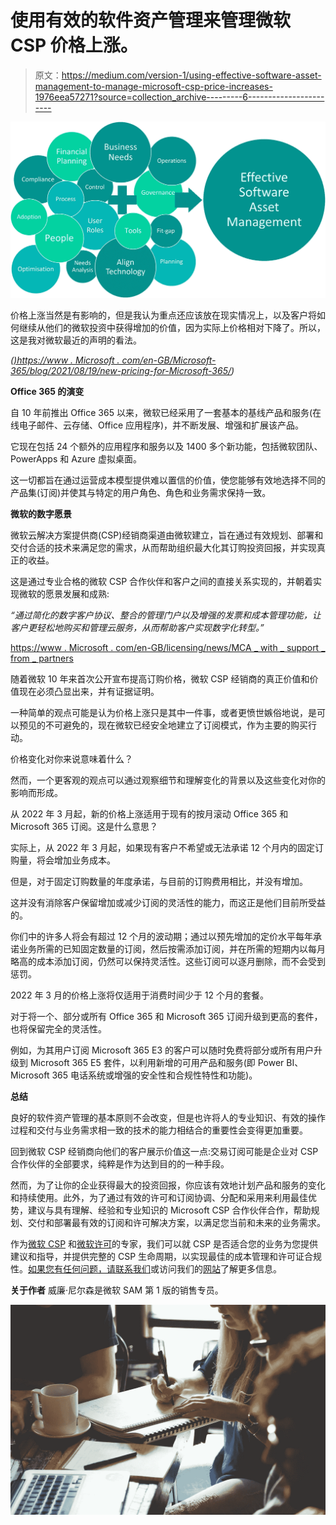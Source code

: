 # 使用有效的软件资产管理来管理微软 CSP 价格上涨。

> 原文：<https://medium.com/version-1/using-effective-software-asset-management-to-manage-microsoft-csp-price-increases-1976eea57271?source=collection_archive---------6----------------------->

![](img/509751cf21349918d8954ada20451892.png)

价格上涨当然是有影响的，但是我认为重点还应该放在现实情况上，以及客户将如何继续从他们的微软投资中获得增加的价值，因为实际上价格相对下降了。所以，这是我对微软最近的声明的看法。

*(*[*)https://www . Microsoft . com/en-GB/Microsoft-365/blog/2021/08/19/new-pricing-for-Microsoft-365/*](https://www.microsoft.com/en-gb/microsoft-365/blog/2021/08/19/new-pricing-for-microsoft-365/)*)*

**Office 365 的演变**

自 10 年前推出 Office 365 以来，微软已经采用了一套基本的基线产品和服务(在线电子邮件、云存储、Office 应用程序)，并不断发展、增强和扩展该产品。

它现在包括 24 个额外的应用程序和服务以及 1400 多个新功能，包括微软团队、PowerApps 和 Azure 虚拟桌面。

这一切都旨在通过运营成本模型提供难以置信的价值，使您能够有效地选择不同的产品集(订阅)并使其与特定的用户角色、角色和业务需求保持一致。

**微软的数字愿景**

微软云解决方案提供商(CSP)经销商渠道由微软建立，旨在通过有效规划、部署和交付合适的技术来满足您的需求，从而帮助组织最大化其订购投资回报，并实现真正的收益。

这是通过专业合格的微软 CSP 合作伙伴和客户之间的直接关系实现的，并朝着实现微软的愿景发展和成熟:

*“通过简化的数字客户协议、整合的管理门户以及增强的发票和成本管理功能，让客户更轻松地购买和管理云服务，从而帮助客户实现数字化转型。”*

[https://www . Microsoft . com/en-GB/licensing/news/MCA _ with _ support _ from _ partners](https://www.microsoft.com/en-gb/licensing/news/mca_with_support_from_partners)

随着微软 10 年来首次公开宣布提高订购价格，微软 CSP 经销商的真正价值和价值现在必须凸显出来，并有证据证明。

一种简单的观点可能是认为价格上涨只是其中一件事，或者更愤世嫉俗地说，是可以预见的不可避免的，现在微软已经安全地建立了订阅模式，作为主要的购买行动。

价格变化对你来说意味着什么？

然而，一个更客观的观点可以通过观察细节和理解变化的背景以及这些变化对你的影响而形成。

从 2022 年 3 月起，新的价格上涨适用于现有的按月滚动 Office 365 和 Microsoft 365 订阅。这是什么意思？

实际上，从 2022 年 3 月起，如果现有客户不希望或无法承诺 12 个月内的固定订购量，将会增加业务成本。

但是，对于固定订购数量的年度承诺，与目前的订购费用相比，并没有增加。

这并没有消除客户保留增加或减少订阅的灵活性的能力，而这正是他们目前所受益的。

你们中的许多人将会有超过 12 个月的波动期；通过以预先增加的定价水平每年承诺业务所需的已知固定数量的订阅，然后按需添加订阅，并在所需的短期内以每月略高的成本添加订阅，仍然可以保持灵活性。这些订阅可以逐月删除，而不会受到惩罚。

2022 年 3 月的价格上涨将仅适用于消费时间少于 12 个月的套餐。

对于将一个、部分或所有 Office 365 和 Microsoft 365 订阅升级到更高的套件，也将保留完全的灵活性。

例如，为其用户订阅 Microsoft 365 E3 的客户可以随时免费将部分或所有用户升级到 Microsoft 365 E5 套件，以利用新增的可用产品和服务(即 Power BI、Microsoft 365 电话系统或增强的安全性和合规性特性和功能)。

**总结**

良好的软件资产管理的基本原则不会改变，但是也许将人的专业知识、有效的操作过程和交付与业务需求相一致的技术的能力相结合的重要性会变得更加重要。

回到微软 CSP 经销商向他们的客户展示价值这一点:交易订阅可能是企业对 CSP 合作伙伴的全部要求，纯粹是作为达到目的的一种手段。

然而，为了让你的企业获得最大的投资回报，你应该有效地计划产品和服务的变化和持续使用。此外，为了通过有效的许可和订阅协调、分配和采用来利用最佳优势，建议与具有理解、经验和专业知识的 Microsoft CSP 合作伙伴合作，帮助规划、交付和部署最有效的订阅和许可解决方案，以满足您当前和未来的业务需求。

作为[微软 CSP](https://www.version1.com/it-service/software-asset-management/microsoft-cloud-solution-provider/) 和[微软许可](https://www.version1.com/it-service/software-asset-management/microsoft-license-optimisation/)的专家，我们可以就 CSP 是否适合您的业务为您提供建议和指导，并提供完整的 CSP 生命周期，以实现最佳的成本管理和许可证合规性。[如果您有任何问题，请联系我们](https://www.version1.com/contact/)或访问我们的[网站](https://www.version1.com)了解更多信息。

**关于作者** 威廉·尼尔森是微软 SAM 第 1 版的销售专员。

![](img/e5bd8455f5ea05fc17ad34c0a91d8d9d.png)